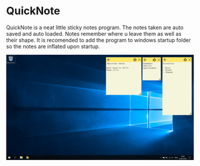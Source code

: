 # QuickNote

QuickNote is a neat little sticky notes program. The notes taken are auto saved and auto loaded. Notes remember where u leave them as well as their shape. It is recomended to add the program to windows startup folder so the notes are inflated upon startup.

![Example_image](/Images/QuickNote.png)


